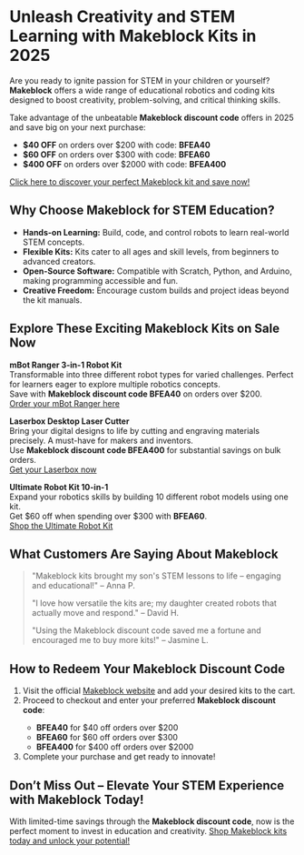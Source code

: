 <h1>Unleash Creativity and STEM Learning with Makeblock Kits in 2025</h1>
<p>Are you ready to ignite passion for STEM in your children or yourself? <strong>Makeblock</strong> offers a wide range of educational robotics and coding kits designed to boost creativity, problem-solving, and critical thinking skills.</p>
<p>Take advantage of the unbeatable <strong>Makeblock discount code</strong> offers in 2025 and save big on your next purchase:</p>
<ul>
<li><strong>$40 OFF</strong> on orders over $200 with code: <strong>BFEA40</strong></li>
<li><strong>$60 OFF</strong> on orders over $300 with code: <strong>BFEA60</strong></li>
<li><strong>$400 OFF</strong> on orders over $2000 with code: <strong>BFEA400</strong></li>
</ul>
<p><a href="https://www.makeblock.com/?ref=rlnydtzk&utm_medium=null&utm_source=influencer">Click here to discover your perfect Makeblock kit and save now!</a></p>

<h2>Why Choose Makeblock for STEM Education?</h2>
<ul>
<li><strong>Hands-on Learning:</strong> Build, code, and control robots to learn real-world STEM concepts.</li>
<li><strong>Flexible Kits:</strong> Kits cater to all ages and skill levels, from beginners to advanced creators.</li>
<li><strong>Open-Source Software:</strong> Compatible with Scratch, Python, and Arduino, making programming accessible and fun.</li>
<li><strong>Creative Freedom:</strong> Encourage custom builds and project ideas beyond the kit manuals.</li>
</ul>

<h2>Explore These Exciting Makeblock Kits on Sale Now</h2>
<p><strong>mBot Ranger 3-in-1 Robot Kit</strong><br />
Transformable into three different robot types for varied challenges. Perfect for learners eager to explore multiple robotics concepts.<br />
Save with <strong>Makeblock discount code BFEA40</strong> on orders over $200.<br />
<a href="https://www.makeblock.com/?ref=rlnydtzk&utm_medium=null&utm_source=influencer">Order your mBot Ranger here</a></p>

<p><strong>Laserbox Desktop Laser Cutter</strong><br />
Bring your digital designs to life by cutting and engraving materials precisely. A must-have for makers and inventors.<br />
Use <strong>Makeblock discount code BFEA400</strong> for substantial savings on bulk orders.<br />
<a href="https://www.makeblock.com/?ref=rlnydtzk&utm_medium=null&utm_source=influencer">Get your Laserbox now</a></p>

<p><strong>Ultimate Robot Kit 10-in-1</strong><br />
Expand your robotics skills by building 10 different robot models using one kit.<br />
Get $60 off when spending over $300 with <strong>BFEA60</strong>.<br />
<a href="https://www.makeblock.com/?ref=rlnydtzk&utm_medium=null&utm_source=influencer">Shop the Ultimate Robot Kit</a></p>

<h2>What Customers Are Saying About Makeblock</h2>
<blockquote>
<p>"Makeblock kits brought my son's STEM lessons to life – engaging and educational!" – Anna P.</p>
<p>"I love how versatile the kits are; my daughter created robots that actually move and respond." – David H.</p>
<p>"Using the Makeblock discount code saved me a fortune and encouraged me to buy more kits!" – Jasmine L.</p>
</blockquote>

<h2>How to Redeem Your Makeblock Discount Code</h2>
<ol>
<li>Visit the official <a href="https://www.makeblock.com/?ref=rlnydtzk&utm_medium=null&utm_source=influencer">Makeblock website</a> and add your desired kits to the cart.</li>
<li>Proceed to checkout and enter your preferred <strong>Makeblock discount code</strong>:</li>
<ul>
<li><strong>BFEA40</strong> for $40 off orders over $200</li>
<li><strong>BFEA60</strong> for $60 off orders over $300</li>
<li><strong>BFEA400</strong> for $400 off orders over $2000</li>
</ul>
<li>Complete your purchase and get ready to innovate!</li>
</ol>

<h2>Don’t Miss Out – Elevate Your STEM Experience with Makeblock Today!</h2>
<p>With limited-time savings through the <strong>Makeblock discount code</strong>, now is the perfect moment to invest in education and creativity. <a href="https://www.makeblock.com/?ref=rlnydtzk&utm_medium=null&utm_source=influencer">Shop Makeblock kits today and unlock your potential!</a></p>
</body>
</html>
